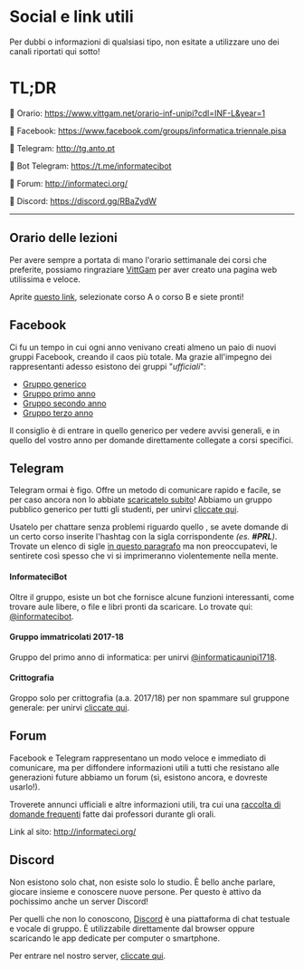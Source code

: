 # Social e link utili

Per dubbi o informazioni di qualsiasi tipo, non esitate a utilizzare uno dei canali riportati qui sotto!

# TL;DR
📌 Orario: https://www.vittgam.net/orario-inf-unipi?cdl=INF-L&year=1

📌 Facebook: https://www.facebook.com/groups/informatica.triennale.pisa

📌 Telegram: http://tg.anto.pt

📌 Bot Telegram: https://t.me/informatecibot

📌 Forum: http://informateci.org/

📌 Discord: https://discord.gg/RBaZydW

___

## Orario delle lezioni

Per avere sempre a portata di mano l'orario settimanale dei corsi che preferite, possiamo ringraziare [VittGam](https://www.vittgam.net) per aver creato una pagina web utilissima e veloce.

Aprite [questo link](https://www.vittgam.net/orario-inf-unipi?cdl=INF-L&year=1), selezionate corso A o corso B e siete pronti!

## Facebook

Ci fu un tempo in cui ogni anno venivano creati almeno un paio di nuovi gruppi Facebook, creando il caos più totale. Ma grazie all'impegno dei rappresentanti adesso esistono dei gruppi "_ufficiali_":

* [Gruppo generico](http://bit.ly/facebookinf0)
* [Gruppo primo anno](https://www.facebook.com/groups/158021557990496)
* [Gruppo secondo anno](https://www.facebook.com/groups/273997049467916)
* [Gruppo terzo anno](https://www.facebook.com/groups/160618313977007)

Il consiglio è di entrare in quello generico per vedere avvisi generali, e in quello del vostro anno per domande direttamente collegate a corsi specifici.

## Telegram

Telegram ormai è figo. Offre un metodo di comunicare rapido e facile, se per caso ancora non lo abbiate [scaricatelo subito](https://telegram.org/dl)!
Abbiamo un gruppo pubblico generico per tutti gli studenti, per unirvi [cliccate qui](http://tg.anto.pt).

Usatelo per chattare senza problemi riguardo quello , se avete domande di un certo corso inserite l'hashtag con la sigla corrispondente _\(es. **\#PRL**\)_. Trovate un elenco di sigle [in questo paragrafo](sigle.md) ma non preoccupatevi, le sentirete così spesso che vi si imprimeranno violentemente nella mente.

#### InformateciBot

Oltre il gruppo, esiste un bot che fornisce alcune funzioni interessanti, come trovare aule libere, o file e libri pronti da scaricare.
Lo trovate qui: [@informatecibot](https://t.me/informatecibot).

#### Gruppo immatricolati 2017-18
Gruppo del primo anno di informatica: per unirvi [@informaticaunipi1718](https://t.me/informaticaunipi1718).

#### Crittografia
Groppo solo per crittografia (a.a. 2017/18) per non spammare sul gruppone generale: per unirvi [cliccate qui](https://t.me/joinchat/AnWsLRDWt_mF_4hSuJe1OA).


## Forum

Facebook e Telegram rappresentano un modo veloce e immediato di comunicare, ma per diffondere informazioni utili a tutti che resistano alle generazioni future abbiamo un forum \(sì, esistono ancora, e dovreste usarlo!\).

Troverete annunci ufficiali e altre informazioni utili, tra cui una [raccolta di domande frequenti](http://informateci.org/discussion/823/lista-domande-orali) fatte dai professori durante gli orali.

Link al sito: http://informateci.org/



## Discord

Non esistono solo chat, non esiste solo lo studio. È bello anche parlare, giocare insieme e conoscere nuove persone. Per questo è attivo da pochissimo anche un server Discord!

Per quelli che non lo conoscono, [Discord](https://discord.io) è una piattaforma di chat testuale e vocale di gruppo. È utilizzabile direttamente dal browser oppure scaricando le app dedicate per computer o smartphone.

Per entrare nel nostro server, [cliccate qui](https://discord.gg/RBaZydW).
